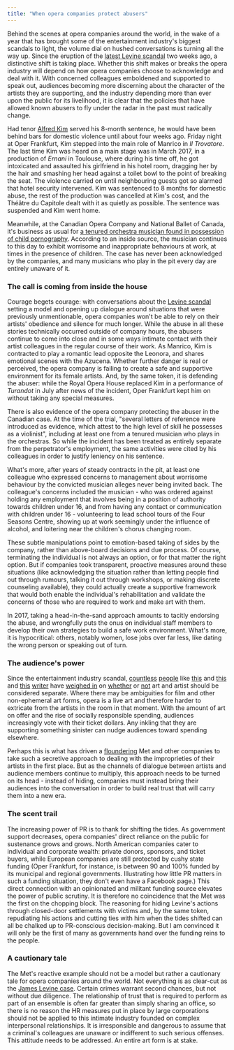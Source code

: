 ```yaml
---
title: "When opera companies protect abusers"
---
```


Behind the scenes at opera companies around the world, in the wake of a year that has brought some of the entertainment industry's biggest scandals to light, the volume dial on hushed conversations is turning all the way up. Since the eruption of the [latest Levine scandal](/some-uncomfortable-questions-about-the-levine-business/) two weeks ago, a distinctive shift is taking place. Whether this shift makes or breaks the opera industry will depend on how opera companies choose to acknowledge and deal with it. With concerned colleagues emboldened and supported to speak out, audiences becoming more discerning about the character of the artists they are supporting, and the industry depending more than ever upon the public for its livelihood, it is clear that the policies that have allowed known abusers to fly under the radar in the past must radically change. 

Had tenor [Alfred Kim](/poor-decisions-professional-consequences/) served his 8-month sentence, he would have been behind bars for domestic violence until about four weeks ago. Friday night at Oper Frankfurt, Kim stepped into the main role of Manrico in *Il Trovatore*. The last time Kim was heard on a main stage was in March 2017, in a production of *Ernani* in Toulouse, where during his time off, he got intoxicated and assaulted his girlfriend in his hotel room, dragging her by the hair and smashing her head against a toilet bowl to the point of breaking the seat. The violence carried on until neighbouring guests got so alarmed that hotel security intervened. Kim was sentenced to 8 months for domestic abuse, the rest of the production was cancelled at Kim's cost, and the Théâtre du Capitole dealt with it as quietly as possible. The sentence was suspended and Kim went home. 

Meanwhile, at the Canadian Opera Company and National Ballet of Canada, it's business as usual for [a tenured orchestra musician found in possession of child pornography](https://www.canlii.org/en/on/oncj/doc/2008/2008oncj68/2008oncj68.html). According to an inside source, the musician continues to this day to exhibit worrisome and inappropriate behaviours at work, at times in the presence of children. The case has never been acknowledged by the companies, and many musicians who play in the pit every day are entirely unaware of it.

### The call is coming from inside the house

Courage begets courage: with conversations about the [Levine scandal](/some-uncomfortable-questions-about-the-levine-business/) setting a model and opening up dialogue around situations that were previously unmentionable, opera companies won't be able to rely on their artists' obedience and silence for much longer. While the abuse in all these stories technically occurred outside of company hours, the abusers continue to come into close and in some ways intimate contact with their artist colleagues in the regular course of their work. As Manrico, Kim is contracted to play a romantic lead opposite the Leonora, and shares emotional scenes with the Azucena. Whether further danger is real or perceived, the opera company is failing to create a safe and supportive environment for its female artists. And, by the same token, it is defending the abuser: while the Royal Opera House replaced Kim in a performance of *Turandot* in July after news of the incident, Oper Frankfurt kept him on without taking any special measures.

There is also evidence of the opera company protecting the abuser in the Canadian case. At the time of the trial, "several letters of reference were introduced as evidence, which attest to the high level of skill he possesses as a violinist", including at least one from a tenured musician who plays in the orchestras. So while the incident has been treated as entirely separate from the perpetrator's employment, the same activities were cited by his colleagues in order to justify leniency on his sentence. 

What's more, after years of steady contracts in the pit, at least one colleague who expressed concerns to management about worrisome behaviour by the convicted musician alleges never being invited back. The colleague's concerns included the musician - who was ordered against holding any employment that involves being in a position of authority towards children under 16, and from having any contact or communication with children under 16 - volunteering to lead school tours of the Four Seasons Centre, showing up at work seemingly under the influence of alcohol, and loitering near the children's chorus changing room. 

These subtle manipulations point to emotion-based taking of sides by the company, rather than above-board decisions and due process. Of course, terminating the individual is not always an option, or for that matter the right option. But if companies took transparent, proactive measures around these situations (like acknowledging the situation rather than letting people find out through rumours, talking it out through workshops, or making discrete counseling available), they could actually create a supportive framework that would both enable the individual's rehabilitation and validate the concerns of those who are required to work and make art with them. 

In 2017, taking a head-in-the-sand approach amounts to tacitly endorsing the abuse, and wrongfully puts the onus on individual staff members to develop their own strategies to build a safe work environment. What's more, it is hypocritical: others, notably women, lose jobs over far less, like dating the wrong person or speaking out of turn.

### The audience's power

Since the entertainment industry scandal, [countless](http://www.indiewire.com/2017/10/harvey-weinstein-separate-art-from-artist-film-critics-1201887805/) [people](https://www.nytimes.com/2017/11/28/learning/can-you-separate-art-from-the-artist.html) like [this](http://www.bbc.com/culture/story/20170517-can-you-separate-the-artist-from-the-art) and [this](https://www.dailywire.com/news/23062/separate-art-artist-con-mans-principle-paul-bois) and [this](https://www.hollywoodreporter.com/bastard-machine/separate-art-artist-thr-critics-debate-hollywoods-harassment-impact-1059802) [writer](http://www.firstpost.com/entertainment/in-the-post-harvey-weinstein-universe-can-you-separate-the-art-from-the-artist-4222361.html) have [weighed in](http://www.redbrick.me/comment/pop-culture/can-separate-art-artist-response-kevin-spacey-scandal/) on [whether](http://lancasteronline.com/features/entertainment/after-metoo-can-you-separate-the-artist-from-the-art/article_a70aa710-d6d6-11e7-9120-97bb829dae75.html) or [not](https://www.usatoday.com/story/opinion/2017/12/15/hollywood-sexual-predators-separate-art-artist-erase-christian-schneider-column/949536001/) art and artist should be considered separate. Where there may be ambiguities for film and other non-ephemeral art forms, opera is a live art and therefore harder to extricate from the artists in the room in that moment. With the amount of art on offer and the rise of socially responsible spending, audiences increasingly vote with their ticket dollars. Any inkling that they are supporting something sinister can nudge audiences toward spending elsewhere. 

Perhaps this is what has driven a [floundering](https://www.nytimes.com/2017/09/28/arts/music/met-opera-buyouts.html) Met and other companies to take such a secretive approach to dealing with the improprieties of their artists in the first place. But as the channels of dialogue between artists and audience members continue to multiply, this approach needs to be turned on its head - instead of hiding, companies must instead bring their audiences into the conversation in order to build real trust that will carry them into a new era. 

### The scent trail

The increasing power of PR is to thank for shifting the tides. As government support decreases, opera companies' direct reliance on the public for sustenance grows and grows. North American companies cater to individual and corporate wealth: private donors, sponsors, and ticket buyers, while European companies are still protected by cushy state funding (Oper Frankfurt, for instance, is between 90 and 100% funded by its municipal and regional governments. Illustrating how little PR matters in such a funding situation, they don't even have a Facebook page.) This direct connection with an opinionated and militant funding source elevates the power of public scrutiny. It is therefore no coincidence that the Met was the first on the chopping block. The reasoning for hiding Levine's actions through closed-door settlements with victims and, by the same token, repudiating his actions and cutting ties with him when the tides shifted can all be chalked up to PR-conscious decision-making. But I am convinced it will only be the first of many as governments hand over the funding reins to the people. 

### A cautionary tale

The Met's reactive example should not be a model but rather a cautionary tale for opera companies around the world. Not everything is as clear-cut as the [James Levine case](/some-uncomfortable-questions-about-the-levine-business/). Certain crimes warrant second chances, but not without due diligence. The relationship of trust that is required to perform as part of an ensemble is often far greater than simply sharing an office, so there is no reason the HR measures put in place by large corporations should not be applied to this intimate industry founded on complex interpersonal relationships. It is irresponsible and dangerous to assume that a criminal's colleagues are unaware or indifferent to such serious offenses. This attitude needs to be addressed. An entire art form is at stake.
